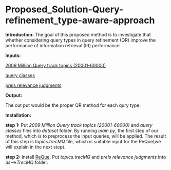 #  Proposed_Solution-Query-refinement_type-aware-approach

**Introduction:**
The goal of this proposed method is to investigate that whether considering query types in query refinement (QR) improve the performance of information retrieval (IR) performance

**Inputs:**

[2009 Million Query track topics (20001-60000)](https://trec.nist.gov/data/million.query09.html)

[query classes](https://trec.nist.gov/data/million.query09.html)

[prels relevance judgments](https://trec.nist.gov/data/million.query09.html)

**Output:**

The out put would be the proper QR method for each qury type.

**Installation:**

**step 1:** Put *2009 Million Query track topics (20001-60000)* and *query classes* files into *dataset* folder. By running *main.py*, the first step of our method, which is to preprocess the input queries, will be applied. The result of this step is *topics.trecMQ* file, which is suitable input for the ReQue(we will explain in the next step).

**step 2:** Install [ReQue](https://github.com/fani-lab/ReQue). Put *topics.trecMQ* and *prels relevance judgments* into *ds*-->*TrecMQ* folder. 

